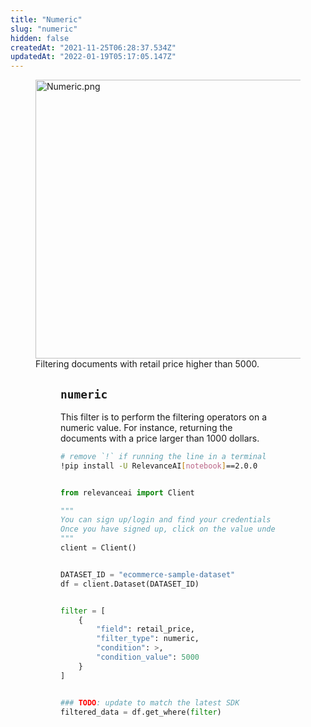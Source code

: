 ```yaml
---
title: "Numeric"
slug: "numeric"
hidden: false
createdAt: "2021-11-25T06:28:37.534Z"
updatedAt: "2022-01-19T05:17:05.147Z"
---
```

<figure>
<img src="https://github.com/RelevanceAI/RelevanceAI-readme-docs/blob/2.0.0
/docs_template/general-features/_assets/numeric.png?raw=true" width="446" alt="Numeric.png" />
<figcaption>Filtering documents with retail price higher than 5000.</figcaption>
<figure>

## `numeric`
This filter is to perform the filtering operators on a numeric value. For instance, returning the documents with a price larger than 1000 dollars.

```bash Bash
# remove `!` if running the line in a terminal
!pip install -U RelevanceAI[notebook]==2.0.0
```
```bash
```

```python Python (SDK)
from relevanceai import Client

"""
You can sign up/login and find your credentials here: https://cloud.relevance.ai/sdk/api
Once you have signed up, click on the value under `Activation token` and paste it here
"""
client = Client()
```
```python
```

```python Python (SDK)
DATASET_ID = "ecommerce-sample-dataset"
df = client.Dataset(DATASET_ID)
```
```python
```

```python Python (SDK)
filter = [
    {
        "field": retail_price,
        "filter_type": numeric,
        "condition": >,
        "condition_value": 5000
    }
]
```
```python
```

```python Python (SDK)
### TODO: update to match the latest SDK
filtered_data = df.get_where(filter)
```
```python
```


